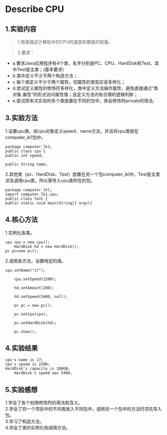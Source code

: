 Describe CPU
=
## 1.实验内容
>1.用类描述计算机中的CPU的速度和硬盘的容量。

>2.要求：
* a.要求Java应用程序有4个类，名字分别是PC、CPU、HardDisk和Test，其中Test是主类；(基本要求)
* b.类中定义不少于两个构造方法；
* c.每个类定义不少于两个属性，切属性的类型应该多样化；
* d.尝试定义属性的修饰符多样化，类中定义方法操作属性，避免直接通过“类对象.属性”的形式访问属性值；且定义方法内有合理的逻辑判断；
* e.尝试把本次实验的多个类放置在不同的包中，体会修饰符private的用法;

## 3.实验方法

1.设置cpu类，给cpu对象定义speed、name方法，并且将cpu类放在computer_lk1包中。

	package computer_lk1;
	public class cpu {
	public int speed;

	public String name;
	
2.其他类（pc、HardDisk、Test）放置在另一个包computer_lkl中。Test是主类涉及调用cpu类，所以需导入cpu类所在的包。<br/>	
		
	package computer_lkl;
	import computer_lk1.cpu;
	public class test {
	public static void main(String[] args){
	
## 4.核心方法

1.实例化各类。
	 
	cpu cpu = new cpu();
        HardDisk hd = new HardDisk();
	pc pc=new pc();
	
2.调用各方法，设置特定的值。

	cpu.setName("i7");

        cpu.setSpeed(2200);

        hd.setAmount(200);

        hd.setSpeed(5400, null);

        pc pc = new pc();

        pc.setCpu(cpu);

        pc.setHardDisk(hd);

        pc.show();
	
## 4.实验结果

	cpu's name is i7;
	cpu's speed is 2200;
	HardDisk's capacity is 200GB;
        HardDisk's speed was 5400;
	
## 5.实验感想
   1.学会了各个权限修饰符的用法和含义。<br/>
   2.学会了将一个项目中的不同类放入不同包中，调用另一个包中的方法时须先导入包。<br/>
   3.学习了构造方法。<br/>
   4.学会了类的实例化和调用方法。<br/>

	

	
	
